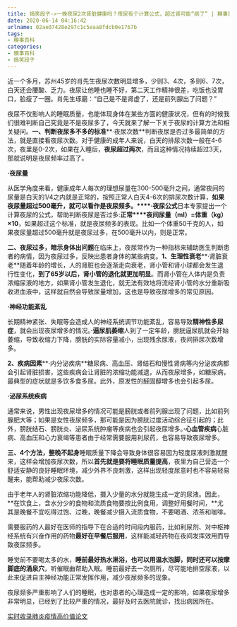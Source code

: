 ```yaml
---
title: 搞笑段子->一晚夜尿2次肾脏健康吗？夜尿有个计算公式，超过肾可能“病了” | 糗事百科
date: 2020-06-14 04:16:42
urlname: 02ae07428e297c1c5eaa8fdcb0e1767b
tags: 
- 糗事百科
categories:
- 糗事百科
- 搞笑段子
---
```

近一个多月，苏州45岁的肖先生夜尿次数明显增多，少则3、4次，多则6、7次，白天还会腰酸、乏力。夜尿让他睡也睡不好，第二天工作精神很差，吃饭也没胃口，脸瘦了一圈。肖先生琢磨：“自己是不是肾虚了，还是前列腺出了问题？”

夜尿不仅影响人的睡眠质量，也能体现身体在某些方面的健康状况，但有的时候我们很难判断自己究竟是不是夜尿多了，今天就来了解一下关于夜尿的计算方法和相关疑问。**一、判断夜尿多不多的标准****·夜尿次数**判断夜尿是否过多最简单的方法，就是直接看夜尿次数。对于健康的成年人来说，白天的排尿次数一般在4-6次，夜里是0-2次，如果在入睡后，**夜尿超过两次**，而且这种情况持续超过3天，那就说明是夜尿频率过高了。

**·夜尿量**

从医学角度来看，健康成年人每次的理想尿量在300-500毫升之间，通常夜间的尿量是白天的1/4之内就是正常的，按照正常人白天4-6次的排尿次数计算，**如果夜尿量超过500毫升，就可以看作是夜尿频多。****·夜尿公式**日本专家提出一个计算夜尿的公式，帮助判断夜尿是否过多:**正常****夜间尿量（ml）=体重（kg）×10**，如果超过这个标准，就是夜尿频多的表现。比如一个体重50千克的人，如果夜尿量超过500毫升就是夜尿过多，在500毫升以内，则是正常。

**二、夜尿过多，暗示身体出问题**在临床上，夜尿常作为一种指标来辅助医生判断患者的病情，因为夜尿过多，反映出患者身体的某些病变。**1、生理性衰老****·肾脏衰老**随着年龄的增长，人的肾脏也会逐渐走向衰老，肾小管和肾小球都会发生退行性变化，**到了65岁以后，肾小管的退化就更加明显**。而肾小管在人体内是负责浓缩尿液的地方，如果肾小管发生退化，就无法有效地将流经肾小管的水分重新吸收进血液中，这样就自然会导致尿量增加，这也是导致夜尿增多的常见原因。

**·神经功能紊乱**

长期精神紧张、失眠等会造成人的神经系统调节功能紊乱，容易导致**精神性多尿症**，就会出现夜尿增多的情况。**·逼尿肌萎缩**人到了一定年龄，膀胱逼尿肌就会开始萎缩，导致收缩力下降，膀胱的实际容量减小，出现残余尿液，夜间排尿次数增多。

**2、疾病因素****·内分泌疾病**糖尿病、高血压、肾结石和慢性肾病等内分泌疾病都会引起肾脏损害，这些疾病会让肾脏的浓缩功能减退，从而夜尿增多，如糖尿病，最典型的症状就是多饮多食多尿。此外，原发性的醛固醇增多也会引起多尿。

**·泌尿系统疾病**

通常来说，男性出现夜尿增多的情况可能是膀胱或者前列腺出现了问题，比如前列腺肥大等；如果是女性夜尿频多，那可能是因为膀胱过度活动综合征引起的；此外，膀胱结石、膀胱炎、泌尿系统肿瘤等疾病也会引起夜尿增多。**·心血管疾病**心脏病、高血压和心力衰竭等患者由于经常需要服用利尿药，也容易导致夜尿增多。

**三、4个方法，整晚不起身**睡眠质量下降会导致身体很容易因为轻度尿液刺激就醒来，这样会增加夜尿次数，所以**首先就是要将睡眠质量提高**，夜里为自己营造一个舒适安静的良好睡眠环境，减少外界不良刺激，这样出现轻度尿意时也不容易轻易醒来，能帮助减少夜尿次数。

由于老年人的肾脏浓缩功能降低，摄入少量的水分就能生成一定的尿液。因此，**在饮食上，含水分少的食物和流质食物要按比例食用，调整好用餐时间，**尤其是晚餐不宜吃得过饱、过晚，晚餐减少摄入流质食物，不要喝酒、浓茶和咖啡。

需要服药的人最好在医师的指导下在合适的时间段内服药，比如利尿剂、对中枢神经系统有兴奋作用的药物**最好在早餐后服用**，这样能减轻药物在夜间发挥效用而导致夜尿频多。

睡觉前不要喝太多的水，**睡前最好热水淋浴，也可以用温水泡脚，同时还可以按摩脚底的涌泉穴**，听催眠曲帮助入眠。睡前最好去一次厕所，尽可能地排空尿液，以此来促进自主神经功能正常发挥作用，减少夜尿频多的现象。

夜尿频多严重影响了人们的睡眠，也对患者的心理造成一定的影响，如果夜尿增多非常明显，已经到了比较严重的情况，最好及时去医院就诊，找出病因所在。

[实时收录肺炎疫情高价值论文](https://vip.open.163.com/mobile/activity/ncov/list)


